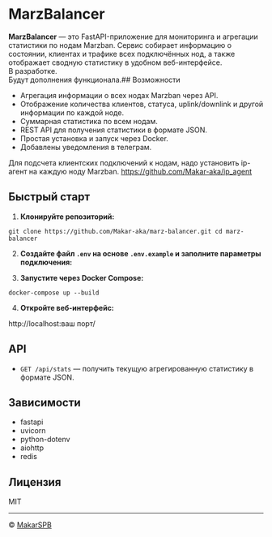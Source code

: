 # MarzBalancer

**MarzBalancer** — это FastAPI-приложение для мониторинга и агрегации статистики по нодам Marzban. Сервис собирает информацию о состоянии, клиентах и трафике всех подключённых нод, а также отображает сводную статистику в удобном веб-интерфейсе.\
В разработке.\
Будут дополнения функционала.## Возможности

- Агрегация информации о всех нодах Marzban через API.
- Отображение количества клиентов, статуса, uplink/downlink и другой информации по каждой ноде.
- Суммарная статистика по всем нодам.
- REST API для получения статистики в формате JSON.
- Простая установка и запуск через Docker.
- Добавлены уведомления в телеграм. 

 
Для подсчета клиентских подключений к нодам, надо установить ip-агент на каждую ноду Marzban.
https://github.com/Makar-aka/ip_agent

## Быстрый старт

1. **Клонируйте репозиторий:**

```
git clone https://github.com/Makar-aka/marz-balancer.git cd marz-balancer
```

2. **Создайте файл `.env` на основе `.env.example` и заполните параметры подключения:**

3. **Запустите через Docker Compose:**

```
docker-compose up --build
```

4. **Откройте веб-интерфейс:**

http://localhost:ваш порт/


## API

- `GET /api/stats` — получить текущую агрегированную статистику в формате JSON.

## Зависимости

- fastapi
- uvicorn
- python-dotenv
- aiohttp
- redis

## Лицензия

MIT

---

© [MakarSPB](https://github.com/Makar-aka/marz-balancer)